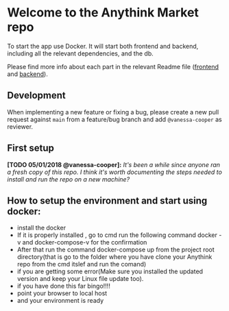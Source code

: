 # Welcome to the Anythink Market repo

To start the app use Docker. It will start both frontend and backend, including all the relevant dependencies, and the db.

Please find more info about each part in the relevant Readme file ([frontend](frontend/readme.md) and [backend](backend/README.md)).

## Development

When implementing a new feature or fixing a bug, please create a new pull request against `main` from a feature/bug branch and add `@vanessa-cooper` as reviewer.

## First setup

**[TODO 05/01/2018 @vanessa-cooper]:** _It's been a while since anyone ran a fresh copy of this repo. I think it's worth documenting the steps needed to install and run the repo on a new machine?_

## How to setup the environment and start using docker:
- install the docker 
- If it is properly installed , go to cmd run the following command docker -v and docker-compose-v for the confirmation
- After that run the command docker-compose up from the project root directory(that is go to the folder where you have clone your Anythink repo from the cmd itslef and run the comand)
- if you are getting some error(Make sure you installed the updated version and keep your Linux file update too).
- if you have done this far bingo!!!!
- point your browser to local host
- and your environment is ready
